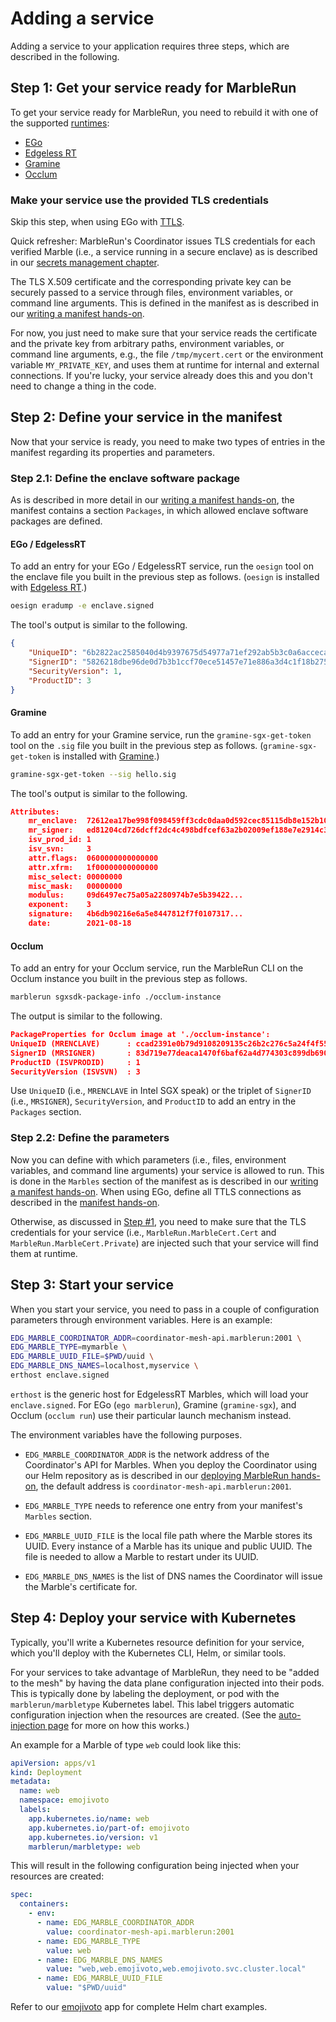 # Adding a service

Adding a service to your application requires three steps, which are described in the following.

## **Step 1:** Get your service ready for MarbleRun

To get your service ready for MarbleRun, you need to rebuild it with one of the supported [runtimes](features/runtimes.md):
* [EGo](building-services/ego.md)
* [Edgeless RT](https://github.com/edgelesssys/marblerun/blob/master/samples/helloc%2B%2B)
* [Gramine](building-services/gramine.md)
* [Occlum](building-services/occlum.md)

### Make your service use the provided TLS credentials

Skip this step, when using EGo with [TTLS](features/transparent-TLS.md).

Quick refresher: MarbleRun's Coordinator issues TLS credentials for each verified Marble (i.e., a service running in a secure enclave) as is described in our [secrets management chapter](features/secrets-management.md#tls-credentials).

The TLS X.509 certificate and the corresponding private key can be securely passed to a service through files, environment variables, or command line arguments. This is defined in the manifest as is described in our [writing a manifest hands-on](workflows/define-manifest.md#manifestmarbles).

For now, you just need to make sure that your service reads the certificate and the private key from arbitrary paths, environment variables, or command line arguments, e.g., the file `/tmp/mycert.cert` or the environment variable `MY_PRIVATE_KEY`, and uses them at runtime for internal and external connections. If you're lucky, your service already does this and you don't need to change a thing in the code.

## **Step 2:** Define your service in the manifest

Now that your service is ready, you need to make two types of entries in the manifest regarding its properties and parameters.

### **Step 2.1:** Define the enclave software package

As is described in more detail in our [writing a manifest hands-on](workflows/define-manifest.md#manifestpackages), the manifest contains a section `Packages`, in which allowed enclave software packages are defined.

#### EGo / EdgelessRT
To add an entry for your EGo / EdgelessRT service, run the `oesign` tool on the enclave file you built in the previous step as follows. (`oesign` is installed with [Edgeless RT](https://github.com/edgelesssys/edgelessrt).)

```bash
oesign eradump -e enclave.signed
```

The tool's output is similar to the following.

```json
{
    "UniqueID": "6b2822ac2585040d4b9397675d54977a71ef292ab5b3c0a6acceca26074ae585",
    "SignerID": "5826218dbe96de0d7b3b1ccf70ece51457e71e886a3d4c1f18b27576d22cdc74",
    "SecurityVersion": 1,
    "ProductID": 3
}
```

#### Gramine

To add an entry for your Gramine service, run the `gramine-sgx-get-token` tool on the `.sig` file you built in the previous step as follows. (`gramine-sgx-get-token` is installed with [Gramine](https://github.com/oscarlab/gramine/).)


```bash
gramine-sgx-get-token --sig hello.sig
```

The tool's output is similar to the following.

```json
Attributes:
    mr_enclave:  72612ea17be998f098459ff3cdc0daa0d592cec85115db8e152b10fc6df033a7
    mr_signer:   ed81204cd726dcff2dc4c498bdfcef63a2b02009ef188e7e2914c37a7e99b547
    isv_prod_id: 1
    isv_svn:     3
    attr.flags:  0600000000000000
    attr.xfrm:   1f00000000000000
    misc_select: 00000000
    misc_mask:   00000000
    modulus:     09d6497ec75a05a2280974b7e5b39422...
    exponent:    3
    signature:   4b6db90216e6a5e8447812f7f0107317...
    date:        2021-08-18
```

#### Occlum

To add an entry for your Occlum service, run the MarbleRun CLI on the Occlum instance you built in the previous step as follows.

```bash
marblerun sgxsdk-package-info ./occlum-instance
```

The output is similar to the following.

```json
PackageProperties for Occlum image at './occlum-instance':
UniqueID (MRENCLAVE)      : ccad2391e0b79d9108209135c26b2c276c5a24f4f55bc67ccf5ab90fd3f5fc22
SignerID (MRSIGNER)       : 83d719e77deaca1470f6baf62a4d774303c899db69020f9c70ee1dfc08c7ce9e
ProductID (ISVPRODID)     : 1
SecurityVersion (ISVSVN)  : 3
```


Use `UniqueID` (i.e., `MRENCLAVE` in Intel SGX speak) or the triplet of `SignerID` (i.e., `MRSIGNER`), `SecurityVersion`, and `ProductID` to add an entry in the `Packages` section.

### **Step 2.2:** Define the parameters

Now you can define with which parameters (i.e., files, environment variables, and command line arguments) your service is allowed to run. This is done in the `Marbles` section of the manifest as is described in our [writing a manifest hands-on](workflows/define-manifest.md#manifestmarbles). When using EGo, define all TTLS connections as described in the [manifest hands-on](workflows/define-manifest.md#manifesttls).

Otherwise, as discussed in [Step #1](#make-your-service-use-the-provided-tls-credentials), you need to make sure that the TLS credentials for your service (i.e., `MarbleRun.MarbleCert.Cert` and `MarbleRun.MarbleCert.Private`) are injected such that your service will find them at runtime.

## **Step 3:** Start your service

When you start your service, you need to pass in a couple of configuration parameters through environment variables. Here is an example:

```bash
EDG_MARBLE_COORDINATOR_ADDR=coordinator-mesh-api.marblerun:2001 \
EDG_MARBLE_TYPE=mymarble \
EDG_MARBLE_UUID_FILE=$PWD/uuid \
EDG_MARBLE_DNS_NAMES=localhost,myservice \
erthost enclave.signed
```

`erthost` is the generic host for EdgelessRT Marbles, which will load your `enclave.signed`.
For EGo (`ego marblerun`), Gramine (`gramine-sgx`), and Occlum (`occlum run`) use their particular launch mechanism instead.

The environment variables have the following purposes.

* `EDG_MARBLE_COORDINATOR_ADDR` is the network address of the Coordinator's API for Marbles. When you deploy the Coordinator using our Helm repository as is described in our [deploying MarbleRun hands-on](deployment/kubernetes.md), the default address is `coordinator-mesh-api.marblerun:2001`.

* `EDG_MARBLE_TYPE` needs to reference one entry from your manifest's `Marbles` section.

* `EDG_MARBLE_UUID_FILE` is the local file path where the Marble stores its UUID. Every instance of a Marble has its unique and public UUID. The file is needed to allow a Marble to restart under its UUID.

* `EDG_MARBLE_DNS_NAMES` is the list of DNS names the Coordinator will issue the Marble's certificate for.

## **Step 4:** Deploy your service with Kubernetes

Typically, you'll write a Kubernetes resource definition for your service, which you'll deploy with the Kubernetes CLI, Helm, or similar tools.

For your services to take advantage of MarbleRun, they need to be "added to the mesh" by having the data plane configuration injected into their pods.
This is typically done by labeling the deployment, or pod with the `marblerun/marbletype` Kubernetes label.
This label triggers automatic configuration injection when the resources are created. (See the [auto-injection page](features/auto-injection.md) for more on how this works.)

An example for a Marble of type `web` could look like this:

```yaml
apiVersion: apps/v1
kind: Deployment
metadata:
  name: web
  namespace: emojivoto
  labels:
    app.kubernetes.io/name: web
    app.kubernetes.io/part-of: emojivoto
    app.kubernetes.io/version: v1
    marblerun/marbletype: web
```

This will result in the following configuration being injected when your resources are created:

```yaml
spec:
  containers:
    - env:
      - name: EDG_MARBLE_COORDINATOR_ADDR
        value: coordinator-mesh-api.marblerun:2001
      - name: EDG_MARBLE_TYPE
        value: web
      - name: EDG_MARBLE_DNS_NAMES
        value: "web,web.emojivoto,web.emojivoto.svc.cluster.local"
      - name: EDG_MARBLE_UUID_FILE
        value: "$PWD/uuid"
```

Refer to our [emojivoto](https://github.com/edgelesssys/emojivoto) app for complete Helm chart examples.

